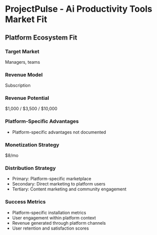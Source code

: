 # ProjectPulse - Ai Productivity Tools Market Fit

## Platform Ecosystem Fit

### Target Market
Managers, teams

### Revenue Model
Subscription

### Revenue Potential
$1,000 / $3,500 / $10,000

### Platform-Specific Advantages
- Platform-specific advantages not documented

### Monetization Strategy
$8/mo

### Distribution Strategy
- Primary: Platform-specific marketplace
- Secondary: Direct marketing to platform users
- Tertiary: Content marketing and community engagement

### Success Metrics
- Platform-specific installation metrics
- User engagement within platform context
- Revenue generated through platform channels
- User retention and satisfaction scores
